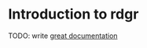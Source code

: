 # Introduction to rdgr

TODO: write [great documentation](http://jacobian.org/writing/what-to-write/)
